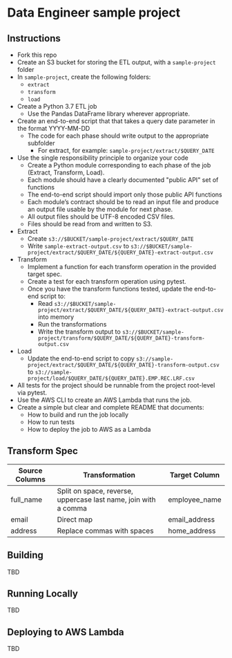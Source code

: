 # Data Engineer sample project

## Instructions 

* Fork this repo
* Create an S3 bucket for storing the ETL output, with a `sample-project` folder
* In `sample-project`, create the following folders:
  * `extract`
  * `transform`
  * `load`
* Create a Python 3.7 ETL job 
  * Use the Pandas DataFrame library wherever appropriate.
* Create an end-to-end script that that takes a query date parameter in the format YYYY-MM-DD
  * The code for each phase should write output to the appropriate subfolder
     * For extract, for example: `sample-project/extract/$QUERY_DATE`
* Use the single responsibility principle to organize your code
   * Create a Python module corresponding to each phase of the job (Extract, Transform, Load).
   * Each module should have a clearly documented "public API" set of functions
   * The end-to-end script should import only those public API functions
   * Each module’s contract should be to read an input file and produce an output file usable by the module for next phase.
   * All output files should be UTF-8 encoded CSV files.
   * Files should be read from and written to S3.
* Extract
  * Create `s3://$BUCKET/sample-project/extract/$QUERY_DATE`
  * Write `sample-extract-output.csv` to `s3://$BUCKET/sample-project/extract/$QUERY_DATE/${QUERY_DATE}-extract-output.csv`
* Transform 
  * Implement a function for each transform operation in the provided target spec.
  * Create a test for each transform operation using pytest.  
  * Once you have the transform functions tested, update the end-to-end script to:
    * Read `s3://$BUCKET/sample-project/extract/$QUERY_DATE/${QUERY_DATE}-extract-output.csv` into memory
    * Run the transformations
    * Write the transform output to `s3://$BUCKET/sample-project/transform/$QUERY_DATE/${QUERY_DATE}-transform-output.csv`
* Load 
  * Update the end-to-end script to copy `s3://sample-project/extract/$QUERY_DATE/${QUERY_DATE}-transform-output.csv` to `s3://sample-project/load/$QUERY_DATE/${QUERY_DATE}.EMP.REC.LRF.csv`
* All tests for the project should be runnable from the project root-level via pytest.
* Use the AWS CLI to create an AWS Lambda that runs the job.
* Create a simple but clear and complete README that documents:
  * How to build and run the job locally
  * How to run tests
  * How to deploy the job to AWS as a Lambda
  
## Transform Spec

| Source Columns | Transformation | Target Column |
|----------------|----------------|---------------|
| full_name      | Split on space, reverse, uppercase last name, join with a comma | employee_name
| email          | Direct map | email_address 
| address        | Replace commas with spaces | home_address
  
## Building

TBD

## Running Locally

TBD

## Deploying to AWS Lambda

TBD
